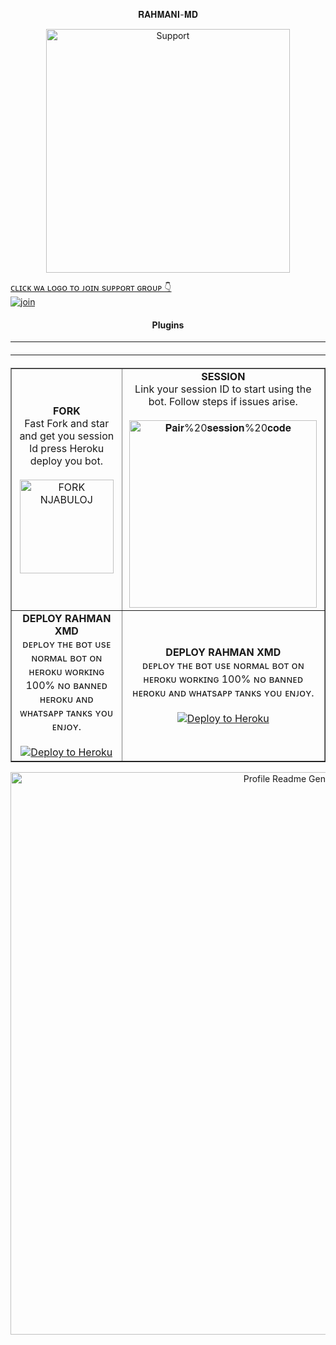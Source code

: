 
<p align="center">                                                  𝐑𝐀𝐇𝐌𝐀𝐍𝐈-𝐌𝐃
  

</p>
<p align="center"> 
  <a href="https://whatsapp.com/channel/0029VajweHxKQuJP6qnjLM31">
    <img alt=Support height="390" src="https://files.catbox.moe/aktbgo.jpg"> 
    </p>

ᴄʟɪᴄᴋ ᴡᴀ ʟᴏɢᴏ ᴛᴏ ᴊᴏɪɴ sᴜᴘᴘᴏʀᴛ ɢʀᴏᴜᴘ 👇 
<br> [![join](https://github.com/Alien-alfa/PublicBot/blob/main/wlogo.svg.png)](https://whatsapp.com/channel/0029VarYP5iAInPtfQ8fRb2T)
  <div align="center"  >
<h4 align="center">Plugins</h1>

---

  </a>
  <hr style="margin-top: 20px; margin-bottom: 20px;"/>
</div>

<table align="center" cellpadding="10" border="1">
  <tr>
    <td align="center">
      <b>FORK</b><br>
      Fast Fork and star and get you session ld press Heroku deploy you bot.
      <br><br>
      <a href="https://github.com/Qartde/RAHMANI-XMD/fork">
        <img src="https://img.shields.io/badge/FORK-purple" alt="FORK NJABULOJ" width="150">
      </a>
    </td>
    <td align="center">
      <b>SESSION</b><br>
      Link your session ID to start using the bot. Follow steps if issues arise.
      <br><br>
      <a href="https://pair-session.onrender.com/">
        <img src="https://img.shields.io/badge/Pair%20session%20code-white" alt="𝐏𝐚𝐢𝐫%20𝐬𝐞𝐬𝐬𝐢𝐨𝐧%20𝐜𝐨𝐝𝐞" width="300">
      </a>
    </td>
  </tr>
  <tr>
    <td align="center">
      <b>DEPLOY RAHMAN XMD</b><br>
      ᴅᴇᴘʟᴏʏ ᴛʜᴇ ʙᴏᴛ ᴜsᴇ ɴᴏʀᴍᴀʟ ʙᴏᴛ ᴏɴ ʜᴇʀᴏᴋᴜ ᴡᴏʀᴋɪɴɢ 100% ɴᴏ ʙᴀɴɴᴇᴅ ʜᴇʀᴏᴋᴜ ᴀɴᴅ ᴡʜᴀᴛsᴀᴘᴘ ᴛᴀɴᴋs ʏᴏᴜ ᴇɴᴊᴏʏ.
      <br><br>
      <a href="https://dashboard.heroku.com/new?button-url=https://github.com/Qartde/RAHMANI-XMD&template=https://github.com/Qartde/RAHMANI-XMD.git">
        <img src="https://www.herokucdn.com/deploy/button.svg" alt="Deploy to Heroku">
      </a>
    </td>
    <td align="center">
      <b>DEPLOY RAHMAN XMD</b><br>
      ᴅᴇᴘʟᴏʏ ᴛʜᴇ ʙᴏᴛ ᴜsᴇ ɴᴏʀᴍᴀʟ ʙᴏᴛ ᴏɴ ʜᴇʀᴏᴋᴜ ᴡᴏʀᴋɪɴɢ 100% ɴᴏ ʙᴀɴɴᴇᴅ ʜᴇʀᴏᴋᴜ ᴀɴᴅ ᴡʜᴀᴛsᴀᴘᴘ ᴛᴀɴᴋs ʏᴏᴜ ᴇɴᴊᴏʏ.
      <br><br>
       <a href="https://dashboard.heroku.com/new?button-url=https://https://github.com/Qartde/RAHMANI-XMD&template=https://github.com/Qartde/RAHMANI-XMD.git">
        <img src="https://www.herokucdn.com/deploy/button.svg" alt="Deploy to Heroku">
      </a>
    </td>
  </tr>
</table>


<div align="center" id="top">
  <img src="https://profile-readme-generator.com/assets/app.png" width="900" alt="Profile Readme Generator" />
  

